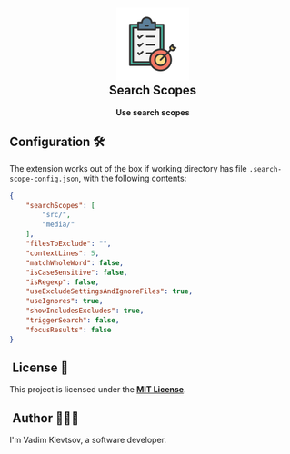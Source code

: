 <h2 align="center"><img src="./icons/icon.png" height="128" /><br />Search Scopes</h2>
<p align="center"><strong>Use search scopes</strong></p>

## Configuration 🛠️

The extension works out of the box if working directory has file ```.search-scope-config.json```, with the following contents:
```json
{
    "searchScopes": [
        "src/",
        "media/"
    ],
    "filesToExclude": "",
    "contextLines": 5,
    "matchWholeWord": false,
    "isCaseSensitive": false,
    "isRegexp": false,
    "useExcludeSettingsAndIgnoreFiles": true,
    "useIgnores": true,
    "showIncludesExcludes": true,
    "triggerSearch": false,
    "focusResults": false
}
```

##  License 📄

This project is licensed under the [**MIT License**](https://github.com/vad23klev/search-scope/blob/main/LICENSE).

##  Author 🙋🏽‍♂️

I'm Vadim Klevtsov, a software developer.